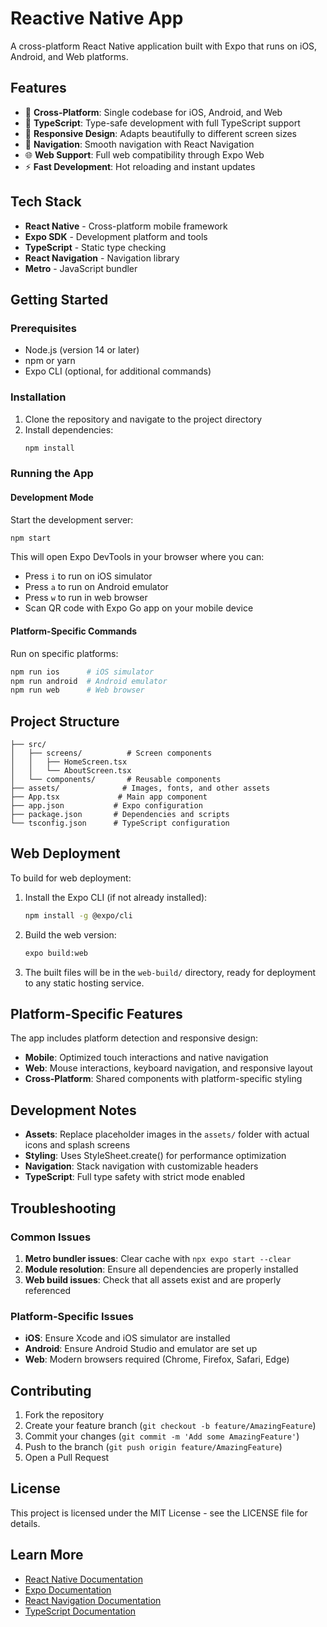 # Reactive Native App

A cross-platform React Native application built with Expo that runs on iOS, Android, and Web platforms.

## Features

- 📱 **Cross-Platform**: Single codebase for iOS, Android, and Web
- 🔧 **TypeScript**: Type-safe development with full TypeScript support
- 🎯 **Responsive Design**: Adapts beautifully to different screen sizes
- 🧭 **Navigation**: Smooth navigation with React Navigation
- 🌐 **Web Support**: Full web compatibility through Expo Web
- ⚡ **Fast Development**: Hot reloading and instant updates

## Tech Stack

- **React Native** - Cross-platform mobile framework
- **Expo SDK** - Development platform and tools
- **TypeScript** - Static type checking
- **React Navigation** - Navigation library
- **Metro** - JavaScript bundler

## Getting Started

### Prerequisites

- Node.js (version 14 or later)
- npm or yarn
- Expo CLI (optional, for additional commands)

### Installation

1. Clone the repository and navigate to the project directory
2. Install dependencies:
   ```bash
   npm install
   ```

### Running the App

#### Development Mode

Start the development server:
```bash
npm start
```

This will open Expo DevTools in your browser where you can:
- Press `i` to run on iOS simulator
- Press `a` to run on Android emulator
- Press `w` to run in web browser
- Scan QR code with Expo Go app on your mobile device

#### Platform-Specific Commands

Run on specific platforms:
```bash
npm run ios      # iOS simulator
npm run android  # Android emulator
npm run web      # Web browser
```

## Project Structure

```
├── src/
│   ├── screens/          # Screen components
│   │   ├── HomeScreen.tsx
│   │   └── AboutScreen.tsx
│   └── components/       # Reusable components
├── assets/              # Images, fonts, and other assets
├── App.tsx             # Main app component
├── app.json           # Expo configuration
├── package.json       # Dependencies and scripts
└── tsconfig.json      # TypeScript configuration
```

## Web Deployment

To build for web deployment:

1. Install the Expo CLI (if not already installed):
   ```bash
   npm install -g @expo/cli
   ```

2. Build the web version:
   ```bash
   expo build:web
   ```

3. The built files will be in the `web-build/` directory, ready for deployment to any static hosting service.

## Platform-Specific Features

The app includes platform detection and responsive design:

- **Mobile**: Optimized touch interactions and native navigation
- **Web**: Mouse interactions, keyboard navigation, and responsive layout
- **Cross-Platform**: Shared components with platform-specific styling

## Development Notes

- **Assets**: Replace placeholder images in the `assets/` folder with actual icons and splash screens
- **Styling**: Uses StyleSheet.create() for performance optimization
- **Navigation**: Stack navigation with customizable headers
- **TypeScript**: Full type safety with strict mode enabled

## Troubleshooting

### Common Issues

1. **Metro bundler issues**: Clear cache with `npx expo start --clear`
2. **Module resolution**: Ensure all dependencies are properly installed
3. **Web build issues**: Check that all assets exist and are properly referenced

### Platform-Specific Issues

- **iOS**: Ensure Xcode and iOS simulator are installed
- **Android**: Ensure Android Studio and emulator are set up
- **Web**: Modern browsers required (Chrome, Firefox, Safari, Edge)

## Contributing

1. Fork the repository
2. Create your feature branch (`git checkout -b feature/AmazingFeature`)
3. Commit your changes (`git commit -m 'Add some AmazingFeature'`)
4. Push to the branch (`git push origin feature/AmazingFeature`)
5. Open a Pull Request

## License

This project is licensed under the MIT License - see the LICENSE file for details.

## Learn More

- [React Native Documentation](https://reactnative.dev/)
- [Expo Documentation](https://docs.expo.dev/)
- [React Navigation Documentation](https://reactnavigation.org/)
- [TypeScript Documentation](https://www.typescriptlang.org/)